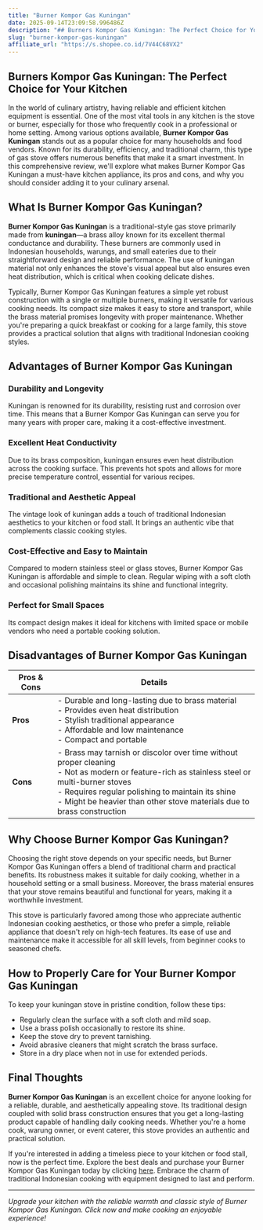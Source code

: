 ```yaml
---
title: "Burner Kompor Gas Kuningan"
date: 2025-09-14T23:09:58.996486Z
description: "## Burners Kompor Gas Kuningan: The Perfect Choice for Your Kitchen..."
slug: "burner-kompor-gas-kuningan"
affiliate_url: "https://s.shopee.co.id/7V44C68VX2"
---
```

## Burners Kompor Gas Kuningan: The Perfect Choice for Your Kitchen

In the world of culinary artistry, having reliable and efficient kitchen equipment is essential. One of the most vital tools in any kitchen is the stove or burner, especially for those who frequently cook in a professional or home setting. Among various options available, **Burner Kompor Gas Kuningan** stands out as a popular choice for many households and food vendors. Known for its durability, efficiency, and traditional charm, this type of gas stove offers numerous benefits that make it a smart investment. In this comprehensive review, we'll explore what makes Burner Kompor Gas Kuningan a must-have kitchen appliance, its pros and cons, and why you should consider adding it to your culinary arsenal.

## What Is Burner Kompor Gas Kuningan?

**Burner Kompor Gas Kuningan** is a traditional-style gas stove primarily made from **kuningan**—a brass alloy known for its excellent thermal conductance and durability. These burners are commonly used in Indonesian households, warungs, and small eateries due to their straightforward design and reliable performance. The use of kuningan material not only enhances the stove's visual appeal but also ensures even heat distribution, which is critical when cooking delicate dishes.

Typically, Burner Kompor Gas Kuningan features a simple yet robust construction with a single or multiple burners, making it versatile for various cooking needs. Its compact size makes it easy to store and transport, while the brass material promises longevity with proper maintenance. Whether you're preparing a quick breakfast or cooking for a large family, this stove provides a practical solution that aligns with traditional Indonesian cooking styles.

## Advantages of Burner Kompor Gas Kuningan

### Durability and Longevity
Kuningan is renowned for its durability, resisting rust and corrosion over time. This means that a Burner Kompor Gas Kuningan can serve you for many years with proper care, making it a cost-effective investment.

### Excellent Heat Conductivity
Due to its brass composition, kuningan ensures even heat distribution across the cooking surface. This prevents hot spots and allows for more precise temperature control, essential for various recipes.

### Traditional and Aesthetic Appeal
The vintage look of kuningan adds a touch of traditional Indonesian aesthetics to your kitchen or food stall. It brings an authentic vibe that complements classic cooking styles.

### Cost-Effective and Easy to Maintain
Compared to modern stainless steel or glass stoves, Burner Kompor Gas Kuningan is affordable and simple to clean. Regular wiping with a soft cloth and occasional polishing maintains its shine and functional integrity.

### Perfect for Small Spaces
Its compact design makes it ideal for kitchens with limited space or mobile vendors who need a portable cooking solution.

## Disadvantages of Burner Kompor Gas Kuningan

| **Pros & Cons** | **Details** |
|------------------|-------------|
| **Pros** | - Durable and long-lasting due to brass material<br> - Provides even heat distribution<br> - Stylish traditional appearance<br> - Affordable and low maintenance<br> - Compact and portable |
| **Cons** | - Brass may tarnish or discolor over time without proper cleaning<br> - Not as modern or feature-rich as stainless steel or multi-burner stoves<br> - Requires regular polishing to maintain its shine<br> - Might be heavier than other stove materials due to brass construction |

## Why Choose Burner Kompor Gas Kuningan?

Choosing the right stove depends on your specific needs, but Burner Kompor Gas Kuningan offers a blend of traditional charm and practical benefits. Its robustness makes it suitable for daily cooking, whether in a household setting or a small business. Moreover, the brass material ensures that your stove remains beautiful and functional for years, making it a worthwhile investment.

This stove is particularly favored among those who appreciate authentic Indonesian cooking aesthetics, or those who prefer a simple, reliable appliance that doesn't rely on high-tech features. Its ease of use and maintenance make it accessible for all skill levels, from beginner cooks to seasoned chefs.

## How to Properly Care for Your Burner Kompor Gas Kuningan

To keep your kuningan stove in pristine condition, follow these tips:
- Regularly clean the surface with a soft cloth and mild soap.
- Use a brass polish occasionally to restore its shine.
- Keep the stove dry to prevent tarnishing.
- Avoid abrasive cleaners that might scratch the brass surface.
- Store in a dry place when not in use for extended periods.

## Final Thoughts

**Burner Kompor Gas Kuningan** is an excellent choice for anyone looking for a reliable, durable, and aesthetically appealing stove. Its traditional design coupled with solid brass construction ensures that you get a long-lasting product capable of handling daily cooking needs. Whether you're a home cook, warung owner, or event caterer, this stove provides an authentic and practical solution.

If you're interested in adding a timeless piece to your kitchen or food stall, now is the perfect time. Explore the best deals and purchase your Burner Kompor Gas Kuningan today by clicking [here](https://s.shopee.co.id/7V44C68VX2). Embrace the charm of traditional Indonesian cooking with equipment designed to last and perform.

---

*Upgrade your kitchen with the reliable warmth and classic style of Burner Kompor Gas Kuningan. Click now and make cooking an enjoyable experience!*